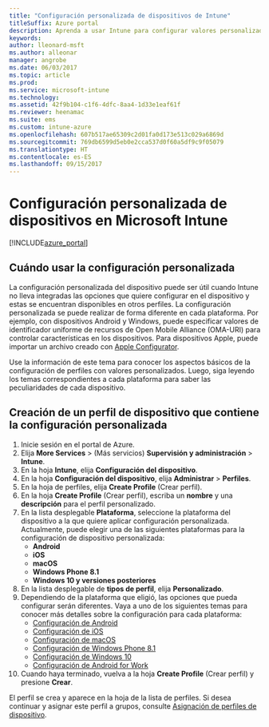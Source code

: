 ```yaml
---
title: "Configuración personalizada de dispositivos de Intune"
titleSuffix: Azure portal
description: Aprenda a usar Intune para configurar valores personalizados en los dispositivos que administra.
keywords: 
author: lleonard-msft
ms.author: alleonar
manager: angrobe
ms.date: 06/03/2017
ms.topic: article
ms.prod: 
ms.service: microsoft-intune
ms.technology: 
ms.assetid: 42f9b104-c1f6-4dfc-8aa4-1d33e1eaf61f
ms.reviewer: heenamac
ms.suite: ems
ms.custom: intune-azure
ms.openlocfilehash: 607b517ae65309c2d01fa0d173e513c029a6869d
ms.sourcegitcommit: 769db6599d5eb0e2cca537d0f60a5df9c9f05079
ms.translationtype: HT
ms.contentlocale: es-ES
ms.lasthandoff: 09/15/2017
---
```

# <a name="how-to-configure-custom-device-settings-in-microsoft-intune"></a>Configuración personalizada de dispositivos en Microsoft Intune

[!INCLUDE[azure_portal](./includes/azure_portal.md)]

## <a name="when-to-use-custom-settings"></a>Cuándo usar la configuración personalizada

La configuración personalizada del dispositivo puede ser útil cuando Intune no lleva integradas las opciones que quiere configurar en el dispositivo y estas se encuentran disponibles en otros perfiles.
La configuración personalizada se puede realizar de forma diferente en cada plataforma. Por ejemplo, con dispositivos Android y Windows, puede especificar valores de identificador uniforme de recursos de Open Mobile Alliance (OMA-URI) para controlar características en los dispositivos. Para dispositivos Apple, puede importar un archivo creado con [Apple Configurator](https://itunes.apple.com/us/app/apple-configurator-2/id1037126344?mt=12).

Use la información de este tema para conocer los aspectos básicos de la configuración de perfiles con valores personalizados. Luego, siga leyendo los temas correspondientes a cada plataforma para saber las peculiaridades de cada dispositivo.

## <a name="create-a-device-profile-containing-custom-settings"></a>Creación de un perfil de dispositivo que contiene la configuración personalizada

1. Inicie sesión en el portal de Azure.
2. Elija **More Services** >  (Más servicios) **Supervisión y administración** > **Intune**.
3. En la hoja **Intune**, elija **Configuración del dispositivo**.
2. En la hoja **Configuración del dispositivo**, elija **Administrar** > **Perfiles**.
3. En la hoja de perfiles, elija **Create Profile** (Crear perfil).
4. En la hoja **Create Profile** (Crear perfil), escriba un **nombre** y una **descripción** para el perfil personalizado.
5. En la lista desplegable **Plataforma**, seleccione la plataforma del dispositivo a la que quiere aplicar configuración personalizada. Actualmente, puede elegir una de las siguientes plataformas para la configuración de dispositivo personalizada:
    - **Android**
    - **iOS**
    - **macOS**
    - **Windows Phone 8.1**
    - **Windows 10 y versiones posteriores**
6. En la lista desplegable de **tipos de perfil**, elija **Personalizado**.
7. Dependiendo de la plataforma que eligió, las opciones que pueda configurar serán diferentes. Vaya a uno de los siguientes temas para conocer más detalles sobre la configuración para cada plataforma:
    - [Configuración de Android](custom-settings-android.md)
    - [Configuración de iOS](custom-settings-ios.md)
    - [Configuración de macOS](custom-settings-macos.md)
    - [Configuración de Windows Phone 8.1](custom-settings-windows-phone-8-1.md)
    - [Configuración de Windows 10](custom-settings-windows-10.md)
    - [Configuración de Android for Work](custom-settings-android-for-work.md)
8. Cuando haya terminado, vuelva a la hoja **Create Profile** (Crear perfil) y presione **Crear**.

El perfil se crea y aparece en la hoja de la lista de perfiles.
Si desea continuar y asignar este perfil a grupos, consulte [Asignación de perfiles de dispositivo](device-profile-assign.md).
